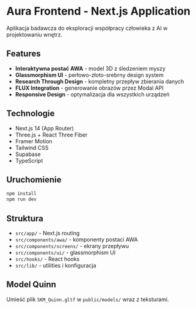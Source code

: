 # Aura Frontend - Next.js Application

Aplikacja badawcza do eksploracji współpracy człowieka z AI w projektowaniu wnętrz.

## Features

- **Interaktywna postać AWA** - model 3D z śledzeniem myszy
- **Glassmorphism UI** - perłowo-złoto-srebrny design system  
- **Research Through Design** - kompletny przepływ zbierania danych
- **FLUX Integration** - generowanie obrazów przez Modal API
- **Responsive Design** - optymalizacja dla wszystkich urządzeń

## Technologie

- Next.js 14 (App Router)
- Three.js + React Three Fiber
- Framer Motion
- Tailwind CSS
- Supabase
- TypeScript

## Uruchomienie

```bash
npm install
npm run dev
```

## Struktura

- `src/app/` - Next.js routing
- `src/components/awa/` - komponenty postaci AWA
- `src/components/screens/` - ekrany przepływu
- `src/components/ui/` - glassmorphism UI
- `src/hooks/` - React hooks
- `src/lib/` - utilities i konfiguracja

## Model Quinn

Umieść plik `SKM_Quinn.gltf` w `public/models/` wraz z teksturami.
